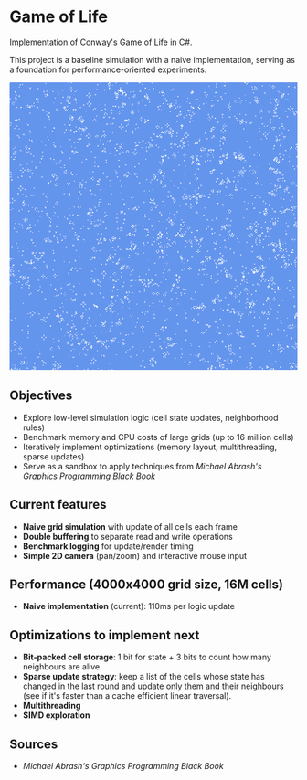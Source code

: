 # Game of Life

Implementation of Conway's Game of Life in C#. 

This project is a baseline simulation with a naive implementation, serving as a foundation for performance-oriented experiments.

<p align="center">
  <img src="Pictures/GOL.gif" width="600">
</p>


## Objectives

- Explore low-level simulation logic (cell state updates, neighborhood rules)
- Benchmark memory and CPU costs of large grids (up to 16 million cells)
- Iteratively implement optimizations (memory layout, multithreading, sparse updates)
- Serve as a sandbox to apply techniques from *Michael Abrash's Graphics Programming Black Book*


## Current features

- **Naive grid simulation** with update of all cells each frame
- **Double buffering** to separate read and write operations
- **Benchmark logging** for update/render timing
- **Simple 2D camera** (pan/zoom) and interactive mouse input


## Performance (4000x4000 grid size, 16M cells)

- **Naive implementation** (current): 110ms per logic update


## Optimizations to implement next

- **Bit-packed cell storage**: 1 bit for state + 3 bits to count how many neighbours are alive. 
- **Sparse update strategy**: keep a list of the cells whose state has changed in the last round and update only them and their neighbours (see if it's faster than a cache efficient linear traversal). 
- **Multithreading**
- **SIMD exploration**


## Sources

- *Michael Abrash's Graphics Programming Black Book*
